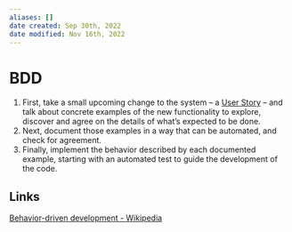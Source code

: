 ```yaml
---
aliases: []
date created: Sep 30th, 2022
date modified: Nov 16th, 2022
---
```


# BDD
1. First, take a small upcoming change to the system – a [User Story](https://cucumber.io/docs/terms/user-story/) – and talk about concrete examples of the new functionality to explore, discover and agree on the details of what’s expected to be done.
2. Next, document those examples in a way that can be automated, and check for agreement.
3. Finally, implement the behavior described by each documented example, starting with an automated test to guide the development of the code.  

## Links
[Behavior-driven development - Wikipedia](https://en.wikipedia.org/wiki/Behavior-driven_development)  
